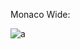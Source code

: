 Monaco Wide:

![a](https://f.cloud.github.com/assets/674812/1093810/8f8d2be2-16b1-11e3-9a6a-7814e7f19b80.png)
